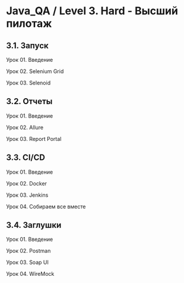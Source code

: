 # Java_QA / Level 3. Hard - Высший пилотаж

## 3.1. Запуск

Урок 01. Введение

Урок 02. Selenium Grid

Урок 03. Selenoid

## 3.2. Отчеты

Урок 01. Введение

Урок 02. Allure

Урок 03. Report Portal

## 3.3. CI/CD

Урок 01. Введение

Урок 02. Docker

Урок 03. Jenkins

Урок 04. Собираем все вместе

## 3.4. Заглушки

Урок 01. Введение

Урок 02. Postman

Урок 03. Soap UI

Урок 04. WireMock


[](https://tproger.ru/translations/test-automation-strategy-for-agile-projects/)
[](https://otus.ru/nest/post/1083/)
[](http://www.protesting.ru/automation/practice/automation_from_scratch.html#55)
[](https://qaat.ru/sovety-po-avtomatizirovannomu-testirovaniyu/)